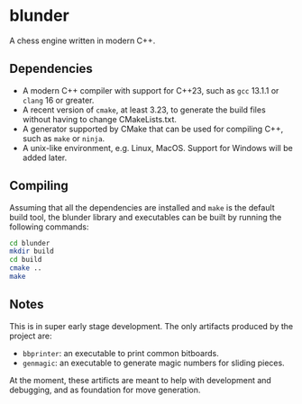 # blunder

A chess engine written in modern C++.

## Dependencies

* A modern C++ compiler with support for C++23, such as `gcc` 13.1.1 or `clang`
  16 or greater.
* A recent version of `cmake`, at least 3.23, to generate the build files
  without having to change CMakeLists.txt.
* A generator supported by CMake that can be used for compiling C++, such as
  `make` or `ninja`.
* A unix-like environment, e.g. Linux, MacOS. Support for Windows will be added
  later.

## Compiling

Assuming that all the dependencies are installed and `make` is the default build
tool, the blunder library and executables can be built by running the following
commands:

```sh
cd blunder
mkdir build
cd build
cmake ..
make
```

## Notes

This is in super early stage development. The only artifacts produced by the
project are:

* `bbprinter`: an executable to print common bitboards.
* `genmagic`: an executable to generate magic numbers for sliding pieces.

At the moment, these artificts are meant to help with development and debugging,
and as foundation for move generation.
